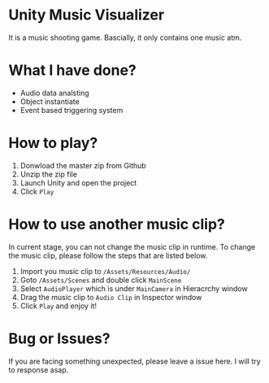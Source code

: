 # Unity Music Visualizer
It is a music shooting game.
Bascially, it only contains one music atm.

# What I have done?
- Audio data analsting
- Object instantiate
- Event based triggering system

# How to play?
1. Donwload the master zip from Github
2. Unzip the zip file
3. Launch Unity and open the project
4. Click `Play`

# How to use another music clip?
In current stage, you can not change the music clip in runtime. To change the music clip, please follow the steps that are listed below.
1. Import you music clip to `/Assets/Resources/Audio/`
2. Goto `/Assets/Scenes` and double click `MainScene`
3. Select `AudioPlayer` which is under `MainCamera` in Hieracrchy window
4. Drag the music clip to `Audio Clip` in Inspector window
5. Click `Play` and enjoy it!

# Bug or Issues?
If you are facing something unexpected, please leave a issue here. I will try to response asap.
